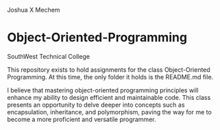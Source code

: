 Joshua X Mechem
# Object-Oriented-Programming
SouthWest Technical College  

This repository exists to hold assignments for the class Object-Oriented Programming. At this time, the only folder it holds is the README.md file.  

I believe that mastering object-oriented programming principles will enhance my ability to design efficient and maintainable code. This class presents an opportunity to delve deeper into concepts such as encapsulation, inheritance, and polymorphism, paving the way for me to become a more proficient and versatile programmer.

